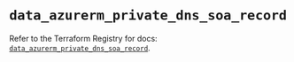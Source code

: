 # `data_azurerm_private_dns_soa_record`

Refer to the Terraform Registry for docs: [`data_azurerm_private_dns_soa_record`](https://registry.terraform.io/providers/hashicorp/azurerm/4.47.0/docs/data-sources/private_dns_soa_record).
